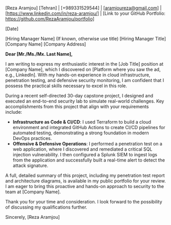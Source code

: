 [Reza Aramjou]
[Tehran] | [+989331529544] | [aramjoureza@gmail.com] | [https://www.linkedin.com/in/reza-aramjou/] | [Link to your GitHub Portfolio: https://github.com/RezaAramjou/portfolio]

[Date]

[Hiring Manager Name] (If known, otherwise use title)
[Hiring Manager Title]
[Company Name]
[Company Address]

**Dear [Mr./Ms./Mx. Last Name],**

I am writing to express my enthusiastic interest in the [Job Title] position at [Company Name], which I discovered on [Platform where you saw the ad, e.g., LinkedIn]. With my hands-on experience in cloud infrastructure, penetration testing, and defensive security monitoring, I am confident that I possess the practical skills necessary to excel in this role.

During a recent self-directed 30-day capstone project, I designed and executed an end-to-end security lab to simulate real-world challenges. Key accomplishments from this project that align with your requirements include:

* **Infrastructure as Code & CI/CD**: I used Terraform to build a cloud environment and integrated GitHub Actions to create CI/CD pipelines for automated testing, demonstrating a strong foundation in modern DevOps practices.
* **Offensive & Defensive Operations**: I performed a penetration test on a web application, where I discovered and remediated a critical SQL injection vulnerability. I then configured a Splunk SIEM to ingest logs from the application and successfully built a real-time alert to detect the attack signature.

A full, detailed summary of this project, including my penetration test report and architecture diagrams, is available in my public portfolio for your review. I am eager to bring this proactive and hands-on approach to security to the team at [Company Name].

Thank you for your time and consideration. I look forward to the possibility of discussing my qualifications further.

Sincerely,
[Reza Aramjou]
